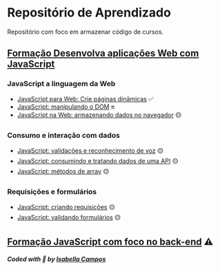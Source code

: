 # Repositório de Aprendizado
Repositório com foco em armazenar código de cursos.

## [Formação Desenvolva aplicações Web com JavaScript](https://cursos.alura.com.br/formacao-javascript-front-end)
### JavaScript a linguagem da Web
* [JavaScript para Web: Crie páginas dinâmicas](https://cursos.alura.com.br/course/javascript-web-paginas-dinamicas) ✅
* [JavaScript: manipulando o DOM](https://cursos.alura.com.br/course/javascript-manipulando-dom) 🔛
* [JavaScript na Web: armazenando dados no navegador](https://www.alura.com.br/curso-online-javascript-web-armazenando-dados-navegador) 🟡

### Consumo e interação com dados
* [JavaScript: validações e reconhecimento de voz](https://cursos.alura.com.br/course/javascript-validacoes-reconhecimento-voz) 🟡
* [JavaScript: consumindo e tratando dados de uma API](https://cursos.alura.com.br/course/javascript-consumindo-tratando-dados-api) 🟡
* [JavaScript: métodos de array](https://cursos.alura.com.br/course/javascript-metodos-array) 🟡

### Requisições e formulários
* [JavaScript: criando requisições](https://cursos.alura.com.br/course/javascript-criando-requisicoes) 🟡
* [JavaScript: validando formulários](https://cursos.alura.com.br/course/javascript-validando-formularios) 🟡

## [Formação JavaScript com foco no back-end](https://cursos.alura.com.br/formacao-js-backend) ⚠️

##### Coded with 💜 by <a href="https://github.com/isaasc/">Isabella Campos</a>
